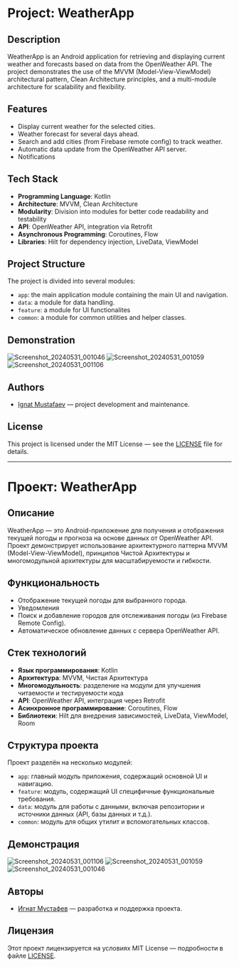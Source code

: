 # Project: WeatherApp

## Description

WeatherApp is an Android application for retrieving and displaying current weather and forecasts based on data from the OpenWeather API. The project demonstrates the use of the MVVM (Model-View-ViewModel) architectural pattern, Clean Architecture principles, and a multi-module architecture for scalability and flexibility.

## Features

- Display current weather for the selected cities.
- Weather forecast for several days ahead.
- Search and add cities (from Firebase remote config) to track weather.
- Automatic data update from the OpenWeather API server.
- Notifications

## Tech Stack

- **Programming Language**: Kotlin
- **Architecture**: MVVM, Clean Architecture
- **Modularity**: Division into modules for better code readability and testability
- **API**: OpenWeather API, integration via Retrofit
- **Asynchronous Programming**: Coroutines, Flow
- **Libraries**: Hilt for dependency injection, LiveData, ViewModel

## Project Structure

The project is divided into several modules:

- `app`: the main application module containing the main UI and navigation.
- `data`: a module for data handling.
- `feature`: a module for UI functionalites
- `common`: a module for common utilities and helper classes.

## Demonstration
![Screenshot_20240531_001046](https://github.com/tusxxx/WeatherApp/assets/91781511/daefcdcd-3d77-4601-9cb3-f399387c637b)
![Screenshot_20240531_001059](https://github.com/tusxxx/WeatherApp/assets/91781511/96243985-dd65-430c-8b35-2b1bec0d1fb9)
![Screenshot_20240531_001106](https://github.com/tusxxx/WeatherApp/assets/91781511/74597921-2bc0-4f60-ab58-0cf0904ed0ec)

## Authors

- [Ignat Mustafaev](https://github.com/tusxxx) — project development and maintenance.

## License

This project is licensed under the MIT License — see the [LICENSE](LICENSE) file for details.

---

# Проект: WeatherApp

## Описание

WeatherApp — это Android-приложение для получения и отображения текущей погоды и прогноза на основе данных от OpenWeather API. Проект демонстрирует использование архитектурного паттерна MVVM (Model-View-ViewModel), принципов Чистой Архитектуры и многомодульной архитектуры для масштабируемости и гибкости.

## Функциональность

- Отображение текущей погоды для выбранного города.
- Уведомления
- Поиск и добавление городов для отслеживания погоды (из Firebase Remote Config).
- Автоматическое обновление данных с сервера OpenWeather API.

## Стек технологий

- **Язык программирования**: Kotlin
- **Архитектура**: MVVM, Чистая Архитектура
- **Многомодульность**: разделение на модули для улучшения читаемости и тестируемости кода
- **API**: OpenWeather API, интеграция через Retrofit
- **Асинхронное программирование**: Coroutines, Flow
- **Библиотеки**: Hilt для внедрения зависимостей, LiveData, ViewModel, Room

## Структура проекта

Проект разделён на несколько модулей:

- `app`: главный модуль приложения, содержащий основной UI и навигацию.
- `feature`: модуль, содержащий UI специфичные функциональные требования.
- `data`: модуль для работы с данными, включая репозитории и источники данных (API, базы данных и т.д.).
- `common`: модуль для общих утилит и вспомогательных классов.

## Демонстрация
![Screenshot_20240531_001106](https://github.com/tusxxx/WeatherApp/assets/91781511/0ee3238e-56ac-4f98-b90b-4e6ea9fd8ef5)
![Screenshot_20240531_001059](https://github.com/tusxxx/WeatherApp/assets/91781511/b6bcd15c-70b4-4cf0-8ce8-32d9c60994a8)
![Screenshot_20240531_001046](https://github.com/tusxxx/WeatherApp/assets/91781511/e5999037-9364-47ad-87b2-44a8c83f57b6)

## Авторы

- [Игнат Мустафев](https://github.com/tusxxx) — разработка и поддержка проекта.

## Лицензия

Этот проект лицензируется на условиях MIT License — подробности в файле [LICENSE](LICENSE).
